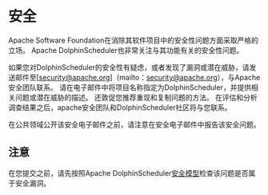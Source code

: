 # 安全

Apache Software Foundation在消除其软件项目中的安全性问题方面采取严格的立场。 Apache DolphinScheduler也非常关注与其功能有关的安全性问题。

如果您对DolphinScheduler的安全性有疑虑，或者发现了漏洞或潜在威胁，请发送邮件至[security@apache.org]（mailto：security@apache.org），与Apache安全团队联系。 请在电子邮件中将项目名称指定为DolphinScheduler，并提供相关问题或潜在威胁的描述。 还敦促您推荐重现和复制问题的方法。 在评估和分析调查结果之后，apache安全团队和DolphinScheduler社区将与您联系。

在公共领域公开该安全电子邮件之前，请注意在安全电子邮件中报告该安全问题。

## 注意

在您提交之前，请先按照Apache DolphinScheduler[安全模型](https://github.com/apache/dolphinscheduler/tree/dev/docs/docs/zh/security-model.md)检查该问题是否属于安全漏洞。
